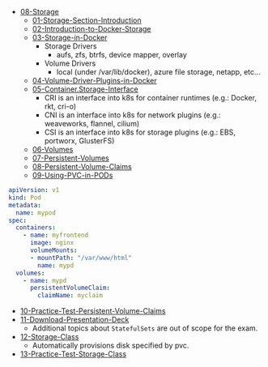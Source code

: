 - [08-Storage](docs/08-Storage)
  - [01-Storage-Section-Introduction](docs/08-Storage/01-Storage-Section-Introduction.md)
  - [02-Introduction-to-Docker-Storage](docs/08-Storage/02-Introduction-to-Docker-Storage.md)
  - [03-Storage-in-Docker](docs/08-Storage/03-Storage-in-Docker.md)
     - Storage Drivers
         - aufs, zfs, btrfs, device mapper, overlay
     - Volume Drivers
         - local (under /var/lib/docker), azure file storage, netapp, etc...
  - [04-Volume-Driver-Plugins-in-Docker](docs/08-Storage/04-Volume-Driver-Plugins-in-Docker.md)
  - [05-Container.Storage-Interface](docs/08-Storage/05-Container.Storage-Interface.md)
     - CRI is an interface into k8s for container runtimes (e.g.: Docker, rkt, cri-o)
     - CNI is an interface into k8s for network plugins (e.g.: weaveworks, flannel, cilium)
     - CSI  is an interface into k8s for storage plugins (e.g.: EBS, portworx, GlusterFS)
  - [06-Volumes](docs/08-Storage/06-Volumes.md)
  - [07-Persistent-Volumes](docs/08-Storage/07-Persistent-Volumes.md)
  - [08-Persistent-Volume-Claims](docs/08-Storage/08-Persistent-Volume-Claims.md)
  - [09-Using-PVC-in-PODs](docs/08-Storage/09-Using-PVC-in-PODs.md)
```yaml
apiVersion: v1
kind: Pod
metadata:
  name: mypod
spec:
  containers:
    - name: myfrontend
      image: nginx
      volumeMounts:
      - mountPath: "/var/www/html"
        name: mypd
  volumes:
    - name: mypd
      persistentVolumeClaim:
        claimName: myclaim
```
  - [10-Practice-Test-Persistent-Volume-Claims](docs/08-Storage/10-Practice-Test-Persistent-Volume-Claims.md)
  - [11-Download-Presentation-Deck](docs/08-Storage/11-Download-Presentation-Deck.md)
     * Additional topics about `StatefulSets` are out of scope for the exam. 
  - [12-Storage-Class](docs/08-Storage/12-Storage-Class.md)
     * Automatically provisions disk specified by pvc.
  - [13-Practice-Test-Storage-Class](docs/08-Storage/13-Practice-Test-Storage-Class.md)

